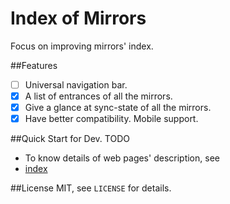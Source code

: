 Index of Mirrors
===
Focus on improving mirrors' index.

##Features
- [ ] Universal navigation bar.
- [x] A list of entrances of all the mirrors.
- [x] Give a glance at sync-state of all the mirrors.
- [x] Have better compatibility. Mobile support.

##Quick Start for Dev.
TODO
- To know details of web pages' description, see
 - [index](docs/mirror-site-web-pages-index.md)

##License
MIT, see `LICENSE` for details.

